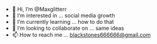 - 👋 Hi, I’m @Maxglitterr
- 👀 I’m interested in ... social media growth
- 🌱 I’m currently learning ... how to do that
- 💞️ I’m looking to collaborate on ... same ideas
- 📫 How to reach me ... blackstones666666@gmail.com

<!---
Maxglitterr/Maxglitterr is a ✨ special ✨ repository because its `README.md` (this file) appears on your GitHub profile.
You can click the Preview link to take a look at your changes.
--->
